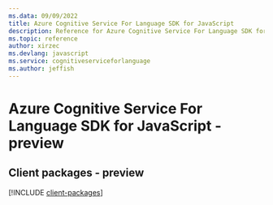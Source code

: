 ```yaml
---
ms.data: 09/09/2022
title: Azure Cognitive Service For Language SDK for JavaScript
description: Reference for Azure Cognitive Service For Language SDK for JavaScript
ms.topic: reference
author: xirzec
ms.devlang: javascript
ms.service: cognitiveserviceforlanguage
ms.author: jeffish
---
```

# Azure Cognitive Service For Language SDK for JavaScript - preview

## Client packages - preview
[!INCLUDE [client-packages](cognitive-service-for-language-client-index.md)]